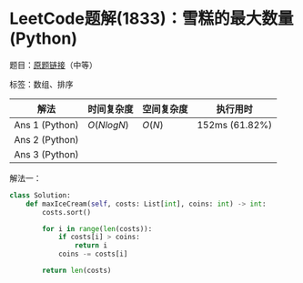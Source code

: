 # LeetCode题解(1833)：雪糕的最大数量(Python)

题目：[原题链接](https://leetcode-cn.com/problems/maximum-ice-cream-bars/)（中等）

标签：数组、排序

| 解法           | 时间复杂度 | 空间复杂度 | 执行用时       |
| -------------- | ---------- | ---------- | -------------- |
| Ans 1 (Python) | $O(NlogN)$ | $O(N)$     | 152ms (61.82%) |
| Ans 2 (Python) |            |            |                |
| Ans 3 (Python) |            |            |                |

解法一：

```python
class Solution:
    def maxIceCream(self, costs: List[int], coins: int) -> int:
        costs.sort()

        for i in range(len(costs)):
            if costs[i] > coins:
                return i
            coins -= costs[i]

        return len(costs)
```

